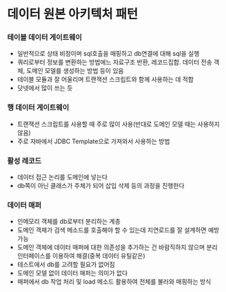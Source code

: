 # 데이터 원본 아키텍처 패턴
### 테이블 데이터 게이트웨이
- 일반적으로 상태 비정이며 sql호출을 매핑하고 db연결에 대해 sql을 실행
- 쿼리로부터 정보를 변환하는 방법에느 자료구조 반환, 레코드집합. 데이터 전송 객체, 도메인 모델를 생성하는 방법 등이 있음
- 테이블 모듈과 잘 어울리며 트랜잭션 스크립트와 함께 사용하는 데 적합
- 닷넷에서 많이 쓰는 듯
### 행 데이터 게이트웨이
- 트랜잭션 스크립트를 사용할 때 주로 많이 사용(반대로 도메인 모델 때는 사용하지 않음)
- 주로 자바에서 JDBC Template으로 가져와서 사용하는 방법
### 활성 레코드
- 데이터 접근 논리를 도메인에 넣는다
- db쪽이 아닌 클래스가 주체가 되어 삽입 삭제 등의 과정을 진행한다
### 데이터 매퍼
- 인메모리 객체를 db로부터 분리하는 계층
- 도메인 객체가 검색 메소드를 호출해야 할 수 있는데 지연로드를 잘 설계하면 예방 가능
- 도메인 객체에 데이터 매퍼에 대한 의존성을 추가하는 건 바람직하지 않으며 분리 인터페이스를 이용하여 해결(중복 데이터 유틸같은)
- 테스트에서 db를 고려할 필요가 없어짐
- 도메인 모델 없이 데이터 매퍼는 의미가 없다
- 매퍼에서 db 작업 처리 및 load 메소드 활용하여 전체를 불러와 매핑하는 방식